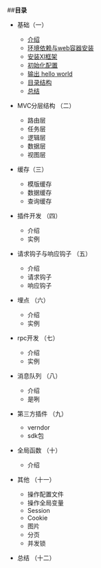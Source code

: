 ##**目录**


* 基础（一）

  * [介绍](1/jieshao.md)
  * [环境依赖与web容器安装](1/devinstall.md)
  * [安装Xl框架](1/install.md)
  * [初始化配置](1/init.md)
  * [输出 hello world](1/helloworld.md)
  * [目录结构](1/tree.md)
  * [总结](1/zongjie.md)
  
* MVC分层结构 （二）
  
  * 路由层
  * 任务层
  * 逻辑层
  * 数据层
  * 视图层
  
* 缓存（三）
  
  * 模版缓存
  * 数据缓存
  * 查询缓存
  
* 插件开发 （四）
  
  * 介绍
  * 实例

* 请求钩子与响应钩子 （五）
  
  * 介绍
  * 请求钩子
  * 响应钩子

* 埋点 （六）

  * 介绍
  * 实例
  
* rpc开发 （七）

  * 介绍
  * 实例

* 消息队列 （八）
  
  * 介绍
  * 是咧

* 第三方插件 （九）

  * verndor
  * sdk包

* 全局函数  （十）

  * 介绍
  
* 其他 （十一）

  * 操作配置文件
  * 操作全局变量
  * Session
  * Cookie
  * 图片
  * 分页
  * 并发锁

* 总结 （十二）

  